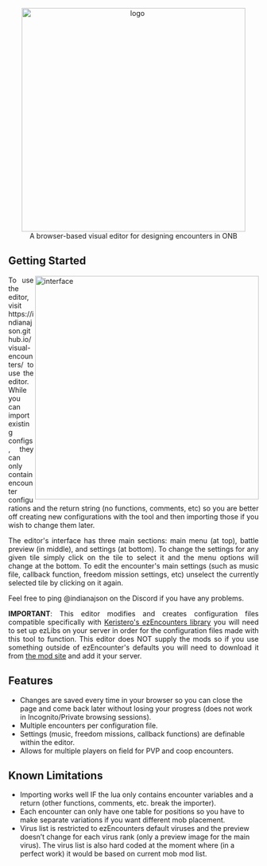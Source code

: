 
<p align="center">
<img src="https://github.com/user-attachments/assets/131842f5-1016-43d7-8745-5cab5029c276" alt="logo" width="450">
  <br>
  A browser-based visual editor for designing encounters in ONB<br>
</p>

## Getting Started

<img src="https://github.com/user-attachments/assets/f20e9890-4e32-4caa-bbb0-37fc4d39634e" align="right" alt="interface" width="450">
<p align="justify">
To use the editor, visit https://indianajson.github.io/visual-encounters/ to use the editor. While you can import existing configs, they can only contain encounter configurations and the return string (no functions, comments, etc) so you are better off creating new configurations with the tool and then importing those if you wish to change them later. 
</p><p align="justify">
The editor's interface has three main sections: main menu (at top), battle preview (in middle), and settings (at bottom). To change the settings for any given tile simply click on the tile to select it and the menu options will change at the bottom.  To edit the encounter's main settings (such as music file, callback function, freedom mission settings, etc) unselect the currently selected tile by clicking on it again.
</p>
<p align="justify">
Feel free to ping @indianajson on the Discord if you have any problems. </p>
<p align="justify">
<b>IMPORTANT</b>: This editor modifies and creates configuration files compatible specifically with <a href="https://github.com/Keristero/ezlibs-scripts#ezencounters">Keristero's ezEncounters library</a> you will need to set up ezLibs on your server in order for the configuration files made with this tool to function. This editor does NOT supply the mods so if you use something outside of ezEncounter's defaults you will need to download it from <a href="https://keristero.github.io/onb-modsite/">the mod site</a> and add it your server.  </p>


## Features

- Changes are saved every time in your browser so you can close the page and come back later without losing your progress (does not work in Incognito/Private browsing sessions).
- Multiple encounters per configuration file.
- Settings (music, freedom missions, callback functions) are definable within the editor. 
- Allows for multiple players on field for PVP and coop encounters.

## Known Limitations

- Importing works well IF the lua only contains encounter variables and a return (other functions, comments, etc. break the importer).
- Each encounter can only have one table for positions so you have to make separate variations if you want different mob placement.
- Virus list is restricted to ezEncounters default viruses and the preview doesn’t change for each virus rank (only a preview image for the main virus). The virus list is also hard coded at the moment where (in a perfect work) it would be based on current mob mod list.

